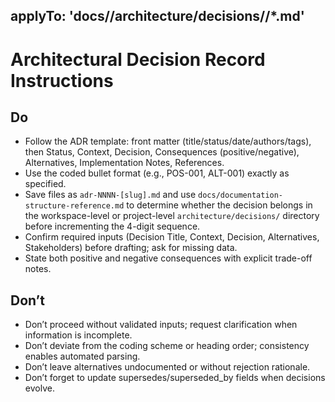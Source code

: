## applyTo: 'docs/**/architecture/decisions/**/\*.md'

# Architectural Decision Record Instructions

## Do

-   Follow the ADR template: front matter (title/status/date/authors/tags), then Status, Context, Decision, Consequences (positive/negative), Alternatives, Implementation Notes, References.
-   Use the coded bullet format (e.g., POS-001, ALT-001) exactly as specified.
-   Save files as `adr-NNNN-[slug].md` and use `docs/documentation-structure-reference.md` to determine whether the decision belongs in the workspace-level or project-level `architecture/decisions/` directory before incrementing the 4-digit sequence.
-   Confirm required inputs (Decision Title, Context, Decision, Alternatives, Stakeholders) before drafting; ask for missing data.
-   State both positive and negative consequences with explicit trade-off notes.

## Don’t

-   Don’t proceed without validated inputs; request clarification when information is incomplete.
-   Don’t deviate from the coding scheme or heading order; consistency enables automated parsing.
-   Don’t leave alternatives undocumented or without rejection rationale.
-   Don’t forget to update supersedes/superseded_by fields when decisions evolve.
